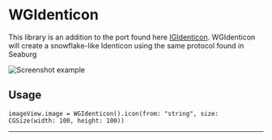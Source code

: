 # WGIdenticon

This library is an addition to the port found here [IGIdenticon](https://github.com/Seaburg/IGIdenticon). 
WGIdenticon will create a snowflake-like Identicon using the same protocol found in Seaburg

![Screenshot example](https://github.com/MutantJedi/WGIdenticon/blob/master/ScreenShot.png?raw=true)

Usage
-----
    imageView.image = WGIdenticon().icon(from: "string", size: CGSize(width: 100, height: 100))
-----
